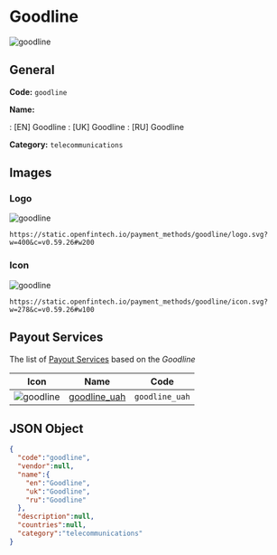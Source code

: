 
# Goodline 
![goodline](https://static.openfintech.io/payment_methods/goodline/logo.svg?w=400&c=v0.59.26#w200)  

## General 
**Code:** `goodline` 
 
**Name:** 
 
:	[EN] Goodline 
:	[UK] Goodline 
:	[RU] Goodline 
 
**Category:** `telecommunications` 
 

## Images 

### Logo 
![goodline](https://static.openfintech.io/payment_methods/goodline/logo.svg?w=400&c=v0.59.26#w200)  

```
https://static.openfintech.io/payment_methods/goodline/logo.svg?w=400&c=v0.59.26#w200
```  

### Icon 
![goodline](https://static.openfintech.io/payment_methods/goodline/icon.svg?w=278&c=v0.59.26#w100)  

```
https://static.openfintech.io/payment_methods/goodline/icon.svg?w=278&c=v0.59.26#w100
```  

## Payout Services 
 
The list of [Payout Services](/payout-services/) based on the _Goodline_ 

|Icon|Name|Code| 
|:---:|:---:|:---:| 
|![goodline](https://static.openfintech.io/payout_methods/goodline/icon.png?w=278&c=v0.59.26#w40) |[goodline_uah](/payout-services/goodline_uah/)|`goodline_uah`| 
 

## JSON Object 

```json
{
  "code":"goodline",
  "vendor":null,
  "name":{
    "en":"Goodline",
    "uk":"Goodline",
    "ru":"Goodline"
  },
  "description":null,
  "countries":null,
  "category":"telecommunications"
}
```  
